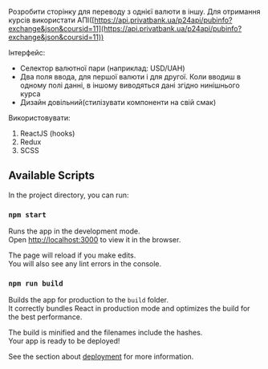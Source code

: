 Розробити сторінку для переводу з однієї валюти в іншу. Для отримання курсів
використати
АПІ([https://api.privatbank.ua/p24api/pubinfo?exchange&json&coursid=11](https://api.privatbank.ua/p24api/pubinfo?exchange&json&coursid=11))

Інтерфейс:

- Селектор валютної пари (наприклад: USD/UAH)
- Два поля ввода, для першої валюти і для другої. Коли вводиш в одному полі
  данні, в іншому виводяться дані згідно нинішнього курса
- Дизайн довільний(стилізувати компоненти на свій смак)

Використовувати:

1. ReactJS (hooks)
2. Redux
3. SCSS

## Available Scripts

In the project directory, you can run:

### `npm start`

Runs the app in the development mode.\
Open [http://localhost:3000](http://localhost:3000) to view it in the browser.

The page will reload if you make edits.\
You will also see any lint errors in the console.

### `npm run build`

Builds the app for production to the `build` folder.\
It correctly bundles React in production mode and optimizes the build for the best
performance.

The build is minified and the filenames include the hashes.\
Your app is ready to be deployed!

See the section about
[deployment](https://facebook.github.io/create-react-app/docs/deployment) for
more information.
